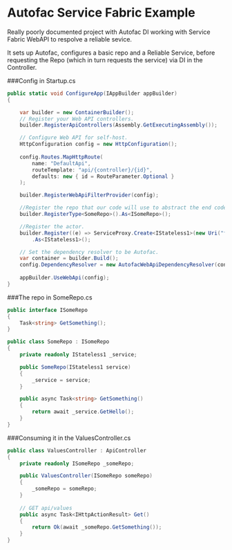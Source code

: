 # Autofac Service Fabric Example
Really poorly documented project with Autofac DI working with Service Fabric WebAPI to respolve a reliable sevice. 

It sets up Autofac, configures a basic repo and a Reliable Service, before requesting the Repo (which in turn requests the service) via DI in the Controller. 

###Config in Startup.cs

```C#
public static void ConfigureApp(IAppBuilder appBuilder)
{

    var builder = new ContainerBuilder();
    // Register your Web API controllers.
    builder.RegisterApiControllers(Assembly.GetExecutingAssembly());

    // Configure Web API for self-host. 
    HttpConfiguration config = new HttpConfiguration();
    
    config.Routes.MapHttpRoute(
        name: "DefaultApi",
        routeTemplate: "api/{controller}/{id}",
        defaults: new { id = RouteParameter.Optional }
    );

    builder.RegisterWebApiFilterProvider(config);

    //Register the repo that our code will use to abstract the end code one level from the actor
    builder.RegisterType<SomeRepo>().As<ISomeRepo>();

    //Register the actor.
    builder.Register((e) => ServiceProxy.Create<IStateless1>(new Uri("fabric:/Application3/Stateless1")))
        .As<IStateless1>();

    // Set the dependency resolver to be Autofac.
    var container = builder.Build();
    config.DependencyResolver = new AutofacWebApiDependencyResolver(container);
    
    appBuilder.UseWebApi(config);
}
```

###The repo in SomeRepo.cs

```C#
public interface ISomeRepo
{
    Task<string> GetSomething();
}

public class SomeRepo : ISomeRepo
{
    private readonly IStateless1 _service;

    public SomeRepo(IStateless1 service)
    {
        _service = service;
    }

    public async Task<string> GetSomething()
    {
        return await _service.GetHello();
    }
}
```

###Consuming it in the ValuesController.cs

```c#
public class ValuesController : ApiController
{
    private readonly ISomeRepo _someRepo;

    public ValuesController(ISomeRepo someRepo)
    {
        _someRepo = someRepo;
    }
    
    // GET api/values 
    public async Task<IHttpActionResult> Get()
    {
        return Ok(await _someRepo.GetSomething());
    }
}


```
